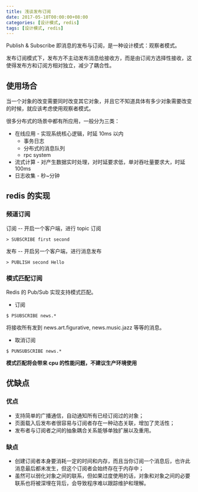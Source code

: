```yaml
---
title: 浅谈发布订阅
date: 2017-05-10T00:00:00+08:00
categories: [设计模式, redis]
tags: [设计模式, redis]
---
```


Publish & Subscribe 即消息的发布与订阅，是一种设计模式：观察者模式。

<!--more-->

发布订阅模式下，发布方不主动发布消息给接收方，而是由订阅方选择性接收，这使得发布方和订阅方相对独立，减少了耦合性。

## 使用场合

当一个对象的改变需要同时改变其它对象，并且它不知道具体有多少对象需要改变的时候，就应该考虑使用观察者模式。

很多分布式的场景中都有所应用，一般分为三类：

- 在线应用 - 实现系统核心逻辑，时延 10ms 以内
  - 事务日志
  - 分布式的消息队列
  - rpc system
- 流式计算 - 对产生数据实时处理，对时延要求低，单对吞吐量要求大，时延 100ms
- 日志收集 - 秒~分钟

## redis 的实现

### 频道订阅

订阅 -- 开启一个客户端，进行 topic 订阅

    > SUBSCRIBE first second

发布 -- 开启另一个客户端，进行消息发布

    > PUBLISH second Hello

### 模式匹配订阅

Redis 的 Pub/Sub 实现支持模式匹配。

- 订阅

```
$ PSUBSCRIBE news.*
```

将接收所有发到 news.art.figurative, news.music.jazz 等等的消息。

- 取消订阅

```
$ PUNSUBSCRIBE news.*
```

**模式匹配将会带来 cpu 的性能问题，不建议生产环境使用**

## 优缺点

### 优点

- 支持简单的广播通信，自动通知所有已经订阅过的对象；
- 页面载入后发布者很容易与订阅者存在一种动态关联，增加了灵活性；
- 发布者与订阅者之间的抽象耦合关系能够单独扩展以及重用。

### 缺点

- 创建订阅者本身要消耗一定的时间和内存，而且当你订阅一个消息后，也许此消息最后都未发生，但这个订阅者会始终存在于内存中；
- 虽然可以弱化对象之间的联系，但如果过度使用的话，对象和对象之间的必要联系也将被深埋在背后，会导致程序难以跟踪维护和理解。
